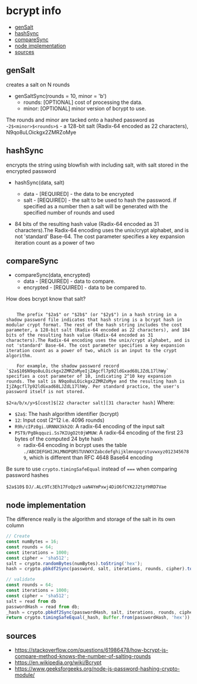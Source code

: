 # bcrypt info


- [genSalt](#gensalt)
- [hashSync](#hashsync)
- [compareSync](#comparesync)
- [node implementation](#node-implementation)
- [sources](#sources)

## genSalt

creates a salt on N rounds

- genSaltSync(rounds = 10, minor = 'b')
  - rounds: [OPTIONAL] cost of processing the data.
  - minor: [OPTIONAL] minor version of bcrypt to use.

The rounds and minor are tacked onto a hashed password as
    -`2$<minor>$<rounds>$`
    - a 128-bit salt (Radix-64 encoded as 22 characters), N9qo8uLOickgx2ZMRZoMye


## hashSync

encrypts the string using blowfish with including salt, with salt stored in the encrypted password

- hashSync(data, salt)
    - data - [REQUIRED] - the data to be encrypted
    - salt - [REQUIRED] - the salt to be used to hash the password. if specified as a number then a salt will be generated with the specified number of rounds and used


- 84 bits of the resulting hash value (Radix-64 encoded as 31 characters).The Radix-64 encoding uses the unix/crypt alphabet, and is not 'standard' Base-64. The cost parameter specifies a key expansion iteration count as a power of two


## compareSync

- compareSync(data, encrypted)
  - data - [REQUIRED] - data to compare.
  - encrypted - [REQUIRED] - data to be compared to.


How does bcrypt know that salt?

```

    The prefix "$2a$" or "$2b$" (or "$2y$") in a hash string in a shadow password file indicates that hash string is a bcrypt hash in modular crypt format. The rest of the hash string includes the cost parameter, a 128-bit salt (Radix-64 encoded as 22 characters), and 184 bits of the resulting hash value (Radix-64 encoded as 31 characters).The Radix-64 encoding uses the unix/crypt alphabet, and is not 'standard' Base-64. The cost parameter specifies a key expansion iteration count as a power of two, which is an input to the crypt algorithm.

    For example, the shadow password record `$2a$10$N9qo8uLOickgx2ZMRZoMyeIjZAgcfl7p92ldGxad68LJZdL17lhWy` specifies a cost parameter of 10, indicating 2^10 key expansion rounds. The salt is N9qo8uLOickgx2ZMRZoMye and the resulting hash is IjZAgcfl7p92ldGxad68LJZdL17lhWy. Per standard practice, the user's password itself is not stored.

```

`$2<a/b/x/y>$[cost]$[22 character salt][31 character hash]`
Where:
- `$2a$`: The hash algorithm identifier (bcrypt)
- `12`: Input cost (2^12 i.e. 4096 rounds)
- `R9h/cIPz0gi.URNNX3kh2O`: A radix-64 encoding of the input salt
- `PST9/PgBkqquzi.Ss7KIUgO2t0jWMUW`: A radix-64 encoding of the first 23 bytes of the computed 24 byte hash
    -  radix-64 encoding in bcrypt uses the table `./ABCDEFGHIJKLMNOPQRSTUVWXYZabcdefghijklmnopqrstuvwxyz0123456789`, which is different than RFC 4648 Base64 encoding


Be sure to use `crypto.timingSafeEqual` instead of `===` when comparing password hashes

`$2a$10$` `DJ/.ALc9Tc3Eh17FoQpz9` `uaN4YmPxwj4DiO6fCYK2J2tpYHRD7Vae`


## node implementation

The difference really is the algorithm and storage of the salt in its own column

```js
// Create
const numBytes = 16;
const rounds = 64;
const iterations = 1000;
const cipher = 'sha512';
salt = crypto.randomBytes(numBytes).toString('hex');
hash = crypto.pbkdf2Sync(password, salt, iterations, rounds, cipher).toString(`hex`);
```

```js
// validate
const rounds = 64;
const iterations = 1000;
const cipher = 'sha512';
salt = read from db
passwordHash = read from db;
_hash = crypto.pbkdf2Sync(passwordHash, salt, iterations, rounds, cipher); // returns buffer
return crypto.timingSafeEqual(_hash, Buffer.from(passwordHash, 'hex'));
```


## sources

- https://stackoverflow.com/questions/61986478/how-bcrypt-js-compare-method-knows-the-number-of-salting-rounds
- https://en.wikipedia.org/wiki/Bcrypt
- https://www.geeksforgeeks.org/node-js-password-hashing-crypto-module/
